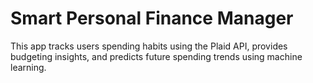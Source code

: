 # Smart Personal Finance Manager

This app tracks users spending habits using the Plaid API, provides budgeting insights, and predicts future spending trends using machine learning.
